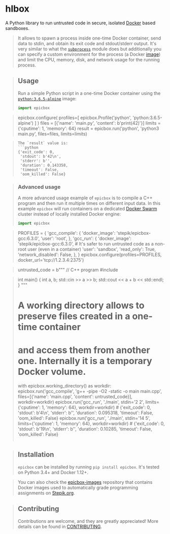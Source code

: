 # hlbox

A Python library to run untrusted code in secure, isolated [Docker](https://www.docker.com/)
based sandboxes.

> It allows to spawn a process inside one-time Docker container, send data
> to stdin, and obtain its exit code and stdout/stderr output.  It's very similar
> to what the [`subprocess`](https://docs.python.org/3/library/subprocess.html#module-subprocess)
> module does but additionally you can specify a custom environment for the process
> (a Docker [image](https://docs.docker.com/v17.09/engine/userguide/storagedriver/imagesandcontainers/))
> and limit the CPU, memory, disk, and network usage for the running process.

> ## Usage
> Run a simple Python script in a one-time Docker container using the
> [`python:3.6.5-alpine`](https://hub.docker.com/_/python/) image:
> ```python
> import epicbox

> epicbox.configure(
>     profiles=[
>         epicbox.Profile('python', 'python:3.6.5-alpine')
>     ]
> )
> files = [{'name': 'main.py', 'content': b'print(42)'}]
> limits = {'cputime': 1, 'memory': 64}
> result = epicbox.run('python', 'python3 main.py', files=files, limits=limits)

> ```
> The `result` value is:
> ```python
> {'exit_code': 0,
>  'stdout': b'42\n',
>  'stderr': b'',
>  'duration': 0.143358,
>  'timeout': False,
>  'oom_killed': False}
> ```

> ### Advanced usage
> A more advanced usage example of `epicbox` is to compile a C++ program and then
> run it multiple times on different input data.  In this example `epicbox` will
> run containers on a dedicated [Docker Swarm](https://docs.docker.com/swarm/overview/)
> cluster instead of locally installed Docker engine:
> ```python
> import epicbox

> PROFILES = {
>     'gcc_compile': {
>         'docker_image': 'stepik/epicbox-gcc:6.3.0',
>         'user': 'root',
>     },
>     'gcc_run': {
>         'docker_image': 'stepik/epicbox-gcc:6.3.0',
>         # It's safer to run untrusted code as a non-root user (even in a container)
>         'user': 'sandbox',
>         'read_only': True,
>         'network_disabled': False,
>     },
> }
> epicbox.configure(profiles=PROFILES, docker_url='tcp://1.2.3.4:2375')

> untrusted_code = b"""
> // C++ program
> #include <iostream>

> int main() {
>     int a, b;
>     std::cin >> a >> b;
>     std::cout << a + b << std::endl;
> }
> """
> # A working directory allows to preserve files created in a one-time container
> # and access them from another one. Internally it is a temporary Docker volume.
> with epicbox.working_directory() as workdir:
>     epicbox.run('gcc_compile', 'g++ -pipe -O2 -static -o main main.cpp',
>                 files=[{'name': 'main.cpp', 'content': untrusted_code}],
>                 workdir=workdir)
>     epicbox.run('gcc_run', './main', stdin='2 2',
>                 limits={'cputime': 1, 'memory': 64},
>                 workdir=workdir)
>     # {'exit_code': 0, 'stdout': b'4\n', 'stderr': b'', 'duration': 0.095318, 'timeout': False, 'oom_killed': False}
>     epicbox.run('gcc_run', './main', stdin='14 5',
>                 limits={'cputime': 1, 'memory': 64},
>                 workdir=workdir)
>     # {'exit_code': 0, 'stdout': b'19\n', 'stderr': b'', 'duration': 0.10285, 'timeout': False, 'oom_killed': False}
> ```

> ## Installation
> `epicbox` can be installed by running `pip install epicbox`. It's tested on Python 3.4+ and
> Docker 1.12+.

> You can also check the [epicbox-images](https://github.com/StepicOrg/epicbox-images)
> repository that contains Docker images used to automatically grade programming
> assignments on [Stepik.org](https://stepik.org/).

> ## Contributing
> Contributions are welcome, and they are greatly appreciated!
> More details can be found in [CONTRIBUTING](CONTRIBUTING.rst).
